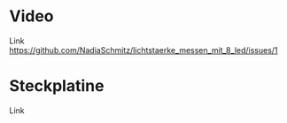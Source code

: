 # Video
Link https://github.com/NadiaSchmitz/lichtstaerke_messen_mit_8_led/issues/1
# Steckplatine
Link 
